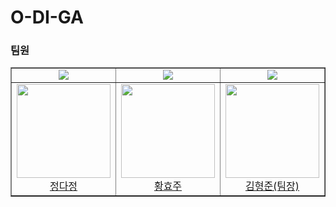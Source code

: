 # O-DI-GA

### 팀원

<table border="1">
    <td align="center">
        <img src="https://img.shields.io/badge/Frontend-61DAFB?style=for-the-badge&logo=react&logoColor=white"></img>
    </td>
    <td align="center">
        <img src="https://img.shields.io/badge/Frontend-61DAFB?style=for-the-badge&logo=react&logoColor=white"></img>
    </td>
    <td align="center">
        <img src="https://img.shields.io/badge/Backend-6DB33F?style=for-the-badge&logo=spring&logoColor=white"></img>
    </td>
    <td align="center">
        <img src="https://img.shields.io/badge/Backend-6DB33F?style=for-the-badge&logo=spring&logoColor=white"></img>
    </td>
    <td align="center">
        <img src="https://img.shields.io/badge/Backend-6DB33F?style=for-the-badge&logo=spring&logoColor=white"></img>
    </td>
    <tr>
        <td align="center">
            <img width=150 src ="https://avatars.githubusercontent.com/u/128393983?v=4"> <br/>
            <a href="https://github.com/daj3on9">정다정</a>
        </td>
        <td align="center">
            <img width=150 src ="https://avatars.githubusercontent.com/u/105642658?v=4"> <br/>
            <a href="https://github.com/hjoo830">황효주</a>
        </td>
        <td align="center">
            <img width=150 src="https://avatars.githubusercontent.com/u/88851709?v=4"> <br/>
            <a href="https://github.com/kimnoca">김형준(팀장)</a>
        </td>
        <td align="center">
            <img width=150 src="https://avatars.githubusercontent.com/u/106528756?v=4"> <br/>
            <a href="https://github.com/guntaek">김건택</a>
        </td>
        <td align="center">
            <img width=150 src="https://avatars.githubusercontent.com/u/129027003?v=4"> <br/>
            <a href="https://github.com/9-jahyun">구자현</a>
        </td>
    </tr>
</table>